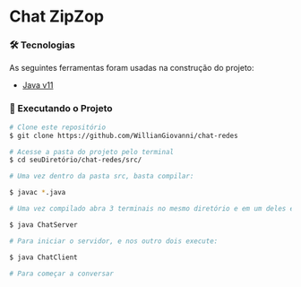 <h1>Chat ZipZop</h1>

### 🛠 Tecnologias

As seguintes ferramentas foram usadas na construção do projeto:

- [Java v11](https://www.java.com/pt-BR/)

### 🎲 Executando o Projeto

```bash
# Clone este repositório
$ git clone https://github.com/WillianGiovanni/chat-redes

# Acesse a pasta do projeto pelo terminal
$ cd seuDiretório/chat-redes/src/

# Uma vez dentro da pasta src, basta compilar:

$ javac *.java

# Uma vez compilado abra 3 terminais no mesmo diretório e em um deles execute: 

$ java ChatServer

# Para iniciar o servidor, e nos outro dois execute:

$ java ChatClient

# Para começar a conversar
```

